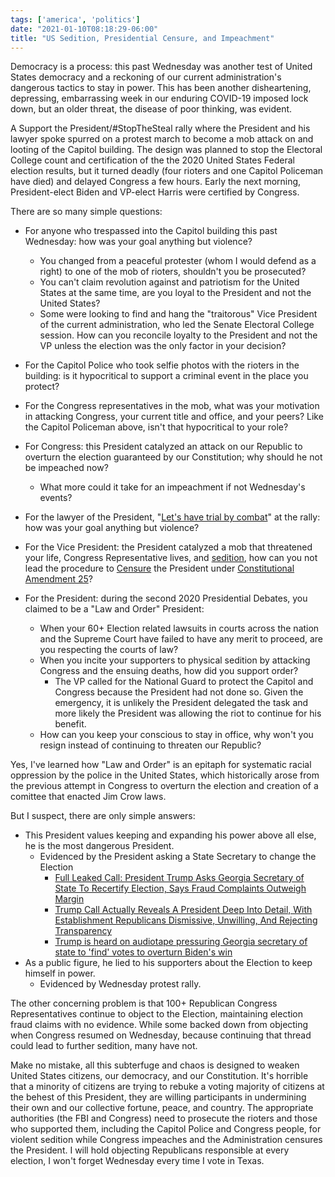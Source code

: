 ```yaml
---
tags: ['america', 'politics']
date: "2021-01-10T08:18:29-06:00"
title: "US Sedition, Presidential Censure, and Impeachment"
---
```

Democracy is a process: this past Wednesday was another test of United States democracy and a reckoning of our current administration's dangerous tactics to stay in power. This has been another disheartening, depressing, embarrassing week in our enduring COVID-19 imposed lock down, but an older threat, the disease of poor thinking, was evident.

<!--more-->

A Support the President/#StopTheSteal rally where the President and his lawyer spoke spurred on a protest march to become a mob attack on and looting of the Capitol building. The design was planned to stop the Electoral College count and certification of the the 2020 United States Federal election results, but it turned deadly (four rioters and one Capitol Policeman have died) and delayed Congress a few hours. Early the next morning, President-elect Biden and VP-elect Harris were certified by Congress.

There are so many simple questions:

- For anyone who trespassed into the Capitol building this past Wednesday: how was your goal anything but violence?
  - You changed from a peaceful protester (whom I would defend as a right) to one of the mob of rioters, shouldn't you be prosecuted?
  - You can't claim revolution against and patriotism for the United States at the same time, are you loyal to the President and not the United States?
  - Some were looking to find and hang the "traitorous" Vice President of the current administration, who led the Senate Electoral College session. How can you reconcile loyalty to the President and not the VP unless the election was the only factor in your decision?

- For the Capitol Police who took selfie photos with the rioters in the building: is it hypocritical to support a criminal event in the place you protect?
- For the Congress representatives in the mob, what was your motivation in attacking Congress, your current title and office, and your peers? Like the Capitol Policeman above, isn't that hypocritical to your role?
- For Congress: this President catalyzed an attack on our Republic to overturn the election guaranteed by our Constitution; why should he not be impeached now?
  - What more could it take for an impeachment if not Wednesday's events?
- For the lawyer of the President, "[Let's have trial by combat](https://www.snopes.com/fact-check/giuliani-rally-speech/)" at the rally: how was your goal anything but violence?
- For the Vice President: the President catalyzed a mob that threatened your life, Congress Representative lives, and [sedition](https://en.wiktionary.org/wiki/sedition), how can you not lead the procedure to [Censure](https://en.wikipedia.org/wiki/Censure_in_the_United_States) the President under [Constitutional Amendment 25](https://en.wikipedia.org/wiki/Twenty-fifth_Amendment_to_the_United_States_Constitution)?
- For the President: during the second 2020 Presidential Debates, you claimed to be a "Law and Order" President:
  - When your 60+ Election related lawsuits in courts across the nation and the Supreme Court have failed to have any merit to proceed, are you respecting the courts of law?
  - When you incite your supporters to physical sedition by attacking Congress and the ensuing deaths, how did you support order?
    - The VP called for the National Guard to protect the Capitol and Congress because the President had not done so. Given the emergency, it is unlikely the President delegated the task and more likely the President was allowing the riot to continue for his benefit.
  - How can you keep your conscious to stay in office, why won't you resign instead of continuing to threaten our Republic?

Yes, I've learned how "Law and Order" is an epitaph for systematic racial oppression by the police in the United States, which historically arose from the previous attempt in Congress to overturn the election and creation of a comittee that enacted Jim Crow laws.

But I suspect, there are only simple answers:

- This President values keeping and expanding his power above all else, he is the most dangerous President.
  - Evidenced by the President asking a State Secretary to change the Election
    - [Full Leaked Call: President Trump Asks Georgia Secretary of State To Recertify Election, Says Fraud Complaints Outweigh Margin](https://www.realclearpolitics.com/video/2021/01/03/full_leaked_call_president_trump_asks_georgia_secretary_of_state_to_recertify_election_says_fraud_complaints_outway_margin.html)
    - [Trump Call Actually Reveals A President Deep Into Detail, With Establishment Republicans Dismissive, Unwilling, And Rejecting Transparency](https://thenationalpulse.com/analysis/trump-call-actually-reveals-detail/)
    - [Trump is heard on audiotape pressuring Georgia secretary of state to 'find' votes to overturn Biden's win](https://www.usatoday.com/story/news/politics/elections/2021/01/03/trump-pressured-georgia-election-official-call-washington-post-report-says/4119948001/)
- As a public figure, he lied to his supporters about the Election to keep himself in power.
  - Evidenced by Wednesday protest rally.

The other concerning problem is that 100+ Republican Congress Representatives continue to object to the Election, maintaining election fraud claims with no evidence. While some backed down from objecting when Congress resumed on Wednesday, because continuing that thread could lead to further sedition, many have not.

Make no mistake, all this subterfuge and chaos is designed to weaken United States citizens, our democracy, and our Constitution. It's horrible that a minority of citizens are trying to rebuke a voting majority of citizens at the behest of this President, they are willing participants in undermining their own and our collective fortune, peace, and country. The appropriate authorities (the FBI and Congress) need to prosecute the rioters and those who supported them, including the Capitol Police and Congress people, for violent sedition while Congress impeaches and the Administration censures the President. I will hold objecting Republicans responsible at every election, I won't forget Wednesday every time I vote in Texas.
